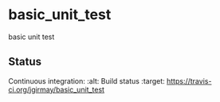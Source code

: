 basic_unit_test
===============

basic unit test



Status
------

Continuous integration:
:alt: Build status
:target: https://travis-ci.org/jgirmay/basic_unit_test
